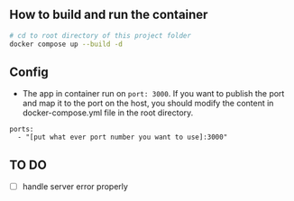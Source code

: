 
## How to build and run the container
```bash
# cd to root directory of this project folder
docker compose up --build -d
```


## Config
* The app in container run on `port: 3000`. If you want to publish the port and map it to the port on the host, you should modify the content in docker-compose.yml file in the root directory.

```
ports:
  - "[put what ever port number you want to use]:3000"
```


## TO DO
* [ ] handle server error properly
